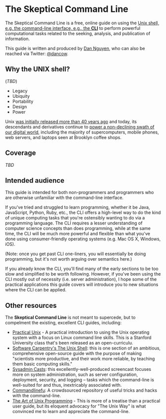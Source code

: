 # The Skeptical Command Line

The Skeptical Command Line is a free, online guide on using the [Unix shell, e.g. the command-line interface, e.g., the **CLI**](http://en.wikipedia.org/wiki/Unix_shell) to perform powerful computational tasks related to the seeking, analysis, and publication of information.

This guide is written and produced by [Dan Nguyen](http://danwin.com), who can also be reached via Twitter: [@dancow](https://twitter.com/dancow).


## Why the UNIX shell?

(*TBD*)

- Legacy
- Ubiquity
- Portability
- Design
- Power

Unix [was initially released more than 40 years ago](http://en.wikipedia.org/wiki/Unix) and today, its descendants and derivatives continue to [power a non-declining swath of our digital world](http://en.wikipedia.org/wiki/Usage_share_of_operating_systems), including the majority of supercomputers, mobile phones, web servers, and laptops seen at Brooklyn coffee shops.

## Coverage

*TBD*

## Intended audience

This guide is intended for both non-programmers and programmers who are otherwise unfamiliar with the command-line interface.

If you've tried and struggled to learn programming, whether it be Java, JavaScript, Python, Ruby, etc., the CLI offers a high-level way to do the kind of unique computing tasks that you're ostensibly wanting to do via a programming language. The CLI requires a lesser understanding of computer science concepts than does programming, while at the same time, the CLI will be much more powerful and flexible than what you've done using consumer-friendly operating systems (e.g. Mac OS X, Windows, iOS).

(Note: once you get past CLI one-liners, you will essentially be doing programming, but it's not worth arguing over semantics here.)

If you already know the CLI, you'll find many of the early sections to be too slow and simplified to be worth following. However, if you've been using the CLI mostly out of necessity (i.e. server administration), I hope some of the practical applications this guide covers will introduce you to new situations where the CLI can be applied.

## Other resources

The __Skeptical Command Line__ is not meant to supercede, but to compelment the existing, excellent CLI guides, including:

- [Practical Unix](http://openclassroom.stanford.edu/MainFolder/CoursePage.php?course=PracticalUnix) - A practical introduction to using the Unix operating system with a focus on Linux command line skills. This is a Stanford University class that's been released as an open-curriculu.
- [Software Carpentry's The Unix Shell](http://software-carpentry.org/v5/novice/shell/index.html): this is one section of an ambitious, comprehensive open-source guide with the purpose of making "scientists more productive, and their work more reliable, by teaching them basic computing skills."
- [Sysadmin Casts](https://sysadmincasts.com/): this excellently-well-produced screencast focuses more on system administration, such as server configuration, deployment, security, and logging &ndash; tasks which the command-line is well-suited for and thus, inextricably associated with.
- [Commandlinefu](http://www.commandlinefu.com/commands/browse): A crowdsourced repository of useful tricks and hacks with the command-line.
- [The Art of Unix Programming](http://www.catb.org/esr/writings/taoup/html/) - This is more of a treatise than a practical user guide, but its eloquent advocacy for "The Unix Way" is what convinced me to learn and appreciate the command-line.
